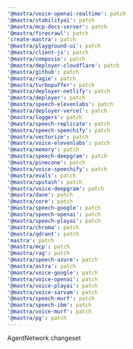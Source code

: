 ```yaml
---
'@mastra/voice-openai-realtime': patch
'@mastra/stabilityai': patch
'@mastra/mcp-docs-server': patch
'@mastra/firecrawl': patch
'create-mastra': patch
'@mastra/playground-ui': patch
'@mastra/client-js': patch
'@mastra/composio': patch
'@mastra/deployer-cloudflare': patch
'@mastra/github': patch
'@mastra/ragie': patch
'@mastra/turbopuffer': patch
'@mastra/deployer-netlify': patch
'@mastra/deployer': patch
'@mastra/speech-elevenlabs': patch
'@mastra/deployer-vercel': patch
'@mastra/loggers': patch
'@mastra/speech-replicate': patch
'@mastra/speech-speechify': patch
'@mastra/vectorize': patch
'@mastra/voice-elevenlabs': patch
'@mastra/memory': patch
'@mastra/speech-deepgram': patch
'@mastra/pinecone': patch
'@mastra/voice-speechify': patch
'@mastra/evals': patch
'@mastra/upstash': patch
'@mastra/voice-deepgram': patch
'@mastra/dane': patch
'@mastra/core': patch
'@mastra/speech-google': patch
'@mastra/speech-openai': patch
'@mastra/speech-playai': patch
'@mastra/chroma': patch
'@mastra/qdrant': patch
'mastra': patch
'@mastra/mcp': patch
'@mastra/rag': patch
'@mastra/speech-azure': patch
'@mastra/astra': patch
'@mastra/voice-google': patch
'@mastra/voice-openai': patch
'@mastra/voice-playai': patch
'@mastra/voice-sarvam': patch
'@mastra/speech-murf': patch
'@mastra/speech-ibm': patch
'@mastra/voice-murf': patch
'@mastra/pg': patch
---
```


AgentNetwork changeset
